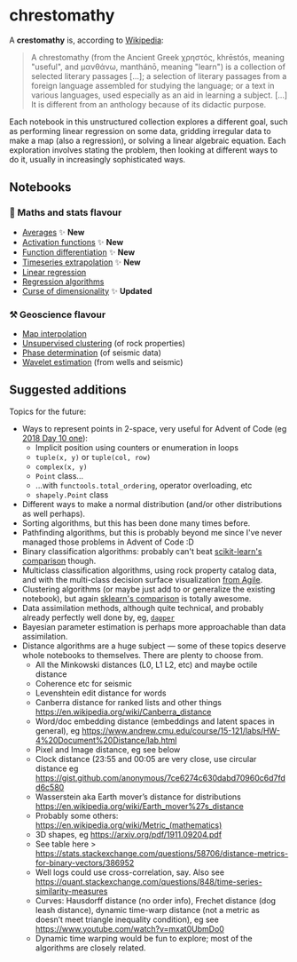 # chrestomathy

A **crestomathy** is, according to [Wikipedia](https://en.wikipedia.org/wiki/Chrestomathy):

> A chrestomathy (from the Ancient Greek χρηστός, khrēstós, meaning "useful", and μανθάνω, manthánō, meaning "learn") is a collection of selected literary passages [...]; a selection of literary passages from a foreign language assembled for studying the language; or a text in various languages, used especially as an aid in learning a subject. [...] It is different from an anthology because of its didactic purpose.

Each notebook in this unstructured collection explores a different goal, such as performing linear regression on some data, gridding irregular data to make a map (also a regression), or solving a linear algebraic equation. Each exploration involves stating the problem, then looking at different ways to do it, usually in increasingly sophisticated ways.


## Notebooks

### 🥨 Maths and stats flavour

- [Averages](notebooks/Averages.ipynb) ✨ **New**
- [Activation functions](notebooks/Activation_functions.ipynb) ✨ **New**
- [Function differentiation](notebooks/Function_differentiation.ipynb) ✨ **New**
- [Timeseries extrapolation](notebooks/Timeseries_extrapolation.ipynb) ✨ **New**
- [Linear regression](notebooks/Linear_regression.ipynb)
- [Regression algorithms](notebooks/Regression_algorithms.ipynb)
- [Curse of dimensionality](notebooks/Curse_of_dimensionality.ipynb) ✨ **Updated**

### ⚒️  Geoscience flavour

- [Map interpolation](notebooks/Map_interpolation.ipynb)
- [Unsupervised clustering](notebooks/Unsupervised_clustering.ipynb) (of rock properties)
- [Phase determination](notebooks/Phase_determination.ipynb) (of seismic data)
- [Wavelet estimation](notebooks/Wavelet_estimation.ipynb) (from wells and seismic)


## Suggested additions

Topics for the future:

- Ways to represent points in 2-space, very useful for Advent of Code (eg [2018 Day 10 one](https://github.com/kwinkunks/aoc18/blob/master/day10.py)):
  - Implicit position using counters or enumeration in loops
  - `tuple(x, y)` or `tuple(col, row)`
  - `complex(x, y)`
  - `Point` class...
  - ...with `functools.total_ordering`, operator overloading, etc
  - `shapely.Point` class
- Different ways to make a normal distribution (and/or other distributions as well perhaps).
- Sorting algorithms, but this has been done many times before.
- Pathfinding algorithms, but this is probably beyond me since I've never managed those problems in Advent of Code :D
- Binary classification algorithms: probably can't beat [scikit-learn's comparison](https://scikit-learn.org/1.5/auto_examples/classification/plot_classifier_comparison.html) though.
- Multiclass classification algorithms, using rock property catalog data, and with the multi-class decision surface visualization [from Agile](https://github.com/agilescientific/geocomputing/blob/develop/prod/Classification_algorithms.ipynb).
- Clustering algorithms (or maybe just add to or generalize the existing notebook), but again [sklearn's comparison](https://scikit-learn.org/1.5/auto_examples/cluster/plot_cluster_comparison.html) is totally awesome.
- Data assimilation methods, although quite technical, and probably already perfectly well done by, eg, [`dapper`](https://github.com/nansencenter/DAPPER)
- Bayesian parameter estimation is perhaps more approachable than data assimilation.
- Distance algorithms are a huge subject &mdash; some of these topics deserve whole notebooks to themselves. There are plenty to choose from.
  - All the Minkowski distances (L0, L1 L2, etc) and maybe octile distance
  - Coherence etc for seismic
  - Levenshtein edit distance for words
  - Canberra distance for ranked lists and other things https://en.wikipedia.org/wiki/Canberra_distance
  - Word/doc embedding distance (embeddings and latent spaces in general), eg https://www.andrew.cmu.edu/course/15-121/labs/HW-4%20Document%20Distance/lab.html
  - Pixel and Image distance, eg see below
  - Clock distance (23:55 and 00:05 are very close, use circular distance eg https://gist.github.com/anonymous/7ce6274c630dabd70960c6d7fdd6c580
  - Wasserstein aka Earth mover’s distance for distributions https://en.wikipedia.org/wiki/Earth_mover%27s_distance
  - Probably some others: https://en.wikipedia.org/wiki/Metric_(mathematics)
  - 3D shapes, eg https://arxiv.org/pdf/1911.09204.pdf
  - See table here > https://stats.stackexchange.com/questions/58706/distance-metrics-for-binary-vectors/386952
  - Well logs could use cross-correlation, say. Also see https://quant.stackexchange.com/questions/848/time-series-similarity-measures
  - Curves: Hausdorff distance (no order info), Frechet distance (dog leash distance), dynamic time-warp distance (not a metric as doesn’t meet triangle inequality condition), eg see https://www.youtube.com/watch?v=mxat0UbmDo0
  - Dynamic time warping would be fun to explore; most of the algorithms are closely related.
